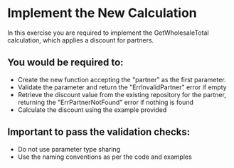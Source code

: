 # Implement the New Calculation

In this exercise you are required to implement the GetWholesaleTotal calculation, which applies a discount for partners.

## You would be required to:
* Create the new function accepting the "partner" as the first parameter.
* Validate the parameter and return the "ErrInvalidPartner" error if empty
* Retrieve the discount value from the existing repository for the partner, returning the "ErrPartnerNotFound" error if nothing is found
* Calculate the discount using the example provided

## Important to pass the validation checks:
* Do not use parameter type sharing
* Use the naming conventions as per the code and examples
